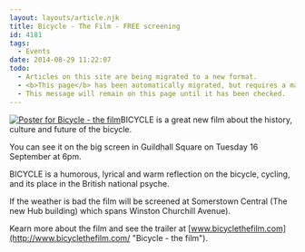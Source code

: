 ```yaml
---
layout: layouts/article.njk
title: Bicycle - The Film - FREE screening
id: 4181
tags:
  - Events
date: 2014-08-29 11:22:07
todo:
  - Articles on this site are being migrated to a new format.
  - <b>This page</b> has been automatically migrated, but requires a manual check-&amp;-tune to ensure the format and links all work as expected.
  - This message will remain on this page until it has been checked.
---
```


[![Poster for Bicycle - the film](http://www.pompeybug.co.uk/wp-content/uploads/2014/08/Bicycle-film-poster-s-203x300.jpg)](http://www.pompeybug.co.uk/wp-content/uploads/2014/08/Bicycle-film-poster-s.jpg)BICYCLE is a great new film about the history, culture and future of the bicycle.

You can see it on the big screen in Guildhall Square on Tuesday 16 September at 6pm.

BICYCLE is a humorous, lyrical and warm reflection on the bicycle, cycling, and its place in the British national psyche.

If the weather is bad the film will be screened at Somerstown Central (The new Hub building) which spans Winston Churchill Avenue).

Kearn more about the film and see the trailer at [www.bicyclethefilm.com](http://www.bicyclethefilm.com/ "Bicycle - the film").